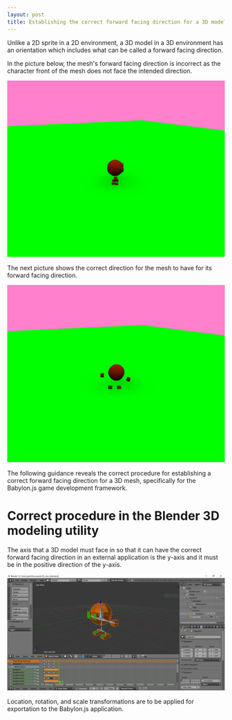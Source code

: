 ```yaml
---
layout: post
title: Establishing the correct forward facing direction for a 3D model
---
```


Unlike a 2D sprite in a 2D environment, a 3D model in a 3D environment has an orientation which includes what can be called a forward facing direction.

In the picture below, the mesh's forward facing direction is incorrect as the character front of the mesh does not face the intended direction.

![Undesired mesh orientation](/assets/images/improper_babylon_direction.PNG "Mesh facing the wrong direction")

The next picture shows the correct direction for the mesh to have for its forward facing direction.

![Desired mesh orientation](/assets/images/proper_babylon_direction.PNG "The correct direction to face in")

The following guidance reveals the correct procedure for establishing a correct forward facing direction for a 3D mesh, specifically for the Babylon.js game development framework.

# Correct procedure in the Blender 3D modeling utility

The axis that a 3D model must face in so that it can have the correct forward facing direction in an external application is the y-axis and it must be in the positive direction of the y-axis.

![Correct orientation in Blender](/assets/images/correct_blender_direction.PNG "Mesh facing the front direction")

Location, rotation, and scale transformations are to be applied for exportation to the Babylon.js application.